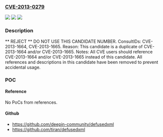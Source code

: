 ### [CVE-2013-0279](https://cve.mitre.org/cgi-bin/cvename.cgi?name=CVE-2013-0279)
![](https://img.shields.io/static/v1?label=Product&message=n%2Fa&color=blue)
![](https://img.shields.io/static/v1?label=Version&message=n%2Fa&color=blue)
![](https://img.shields.io/static/v1?label=Vulnerability&message=n%2Fa&color=blue)

### Description

** REJECT **  DO NOT USE THIS CANDIDATE NUMBER. ConsultIDs: CVE-2013-1664, CVE-2013-1665. Reason: This candidate is a duplicate of CVE-2013-1664 and/or CVE-2013-1665. Notes: All CVE users should reference CVE-2013-1664 and/or CVE-2013-1665 instead of this candidate. All references and descriptions in this candidate have been removed to prevent accidental usage.

### POC

#### Reference
No PoCs from references.

#### Github
- https://github.com/deepin-community/defusedxml
- https://github.com/tiran/defusedxml

